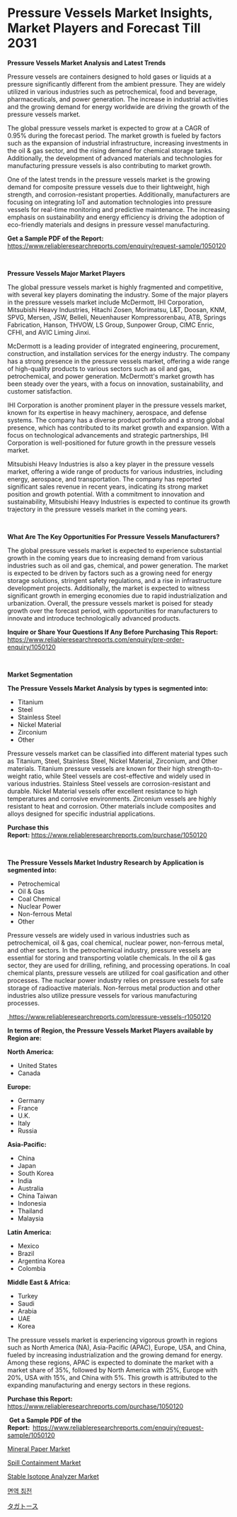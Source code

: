 <p><h1>Pressure Vessels Market Insights, Market Players and Forecast Till 2031</h1></p><p><strong>Pressure Vessels Market Analysis and Latest Trends</strong></p>
<p><p>Pressure vessels are containers designed to hold gases or liquids at a pressure significantly different from the ambient pressure. They are widely utilized in various industries such as petrochemical, food and beverage, pharmaceuticals, and power generation. The increase in industrial activities and the growing demand for energy worldwide are driving the growth of the pressure vessels market.</p><p>The global pressure vessels market is expected to grow at a CAGR of 0.95% during the forecast period. The market growth is fueled by factors such as the expansion of industrial infrastructure, increasing investments in the oil & gas sector, and the rising demand for chemical storage tanks. Additionally, the development of advanced materials and technologies for manufacturing pressure vessels is also contributing to market growth.</p><p>One of the latest trends in the pressure vessels market is the growing demand for composite pressure vessels due to their lightweight, high strength, and corrosion-resistant properties. Additionally, manufacturers are focusing on integrating IoT and automation technologies into pressure vessels for real-time monitoring and predictive maintenance. The increasing emphasis on sustainability and energy efficiency is driving the adoption of eco-friendly materials and designs in pressure vessel manufacturing.</p></p>
<p><strong>Get a Sample PDF of the Report:&nbsp;</strong> <a href="https://www.reliableresearchreports.com/enquiry/request-sample/1050120">https://www.reliableresearchreports.com/enquiry/request-sample/1050120</a></p>
<p>&nbsp;</p>
<p><strong>Pressure Vessels Major Market Players</strong></p>
<p><p>The global pressure vessels market is highly fragmented and competitive, with several key players dominating the industry. Some of the major players in the pressure vessels market include McDermott, IHI Corporation, Mitsubishi Heavy Industries, Hitachi Zosen, Morimatsu, L&T, Doosan, KNM, SPVG, Mersen, JSW, Belleli, Neuenhauser Kompressorenbau, ATB, Springs Fabrication, Hanson, THVOW, LS Group, Sunpower Group, CIMC Enric, CFHI, and AVIC Liming Jinxi.</p><p>McDermott is a leading provider of integrated engineering, procurement, construction, and installation services for the energy industry. The company has a strong presence in the pressure vessels market, offering a wide range of high-quality products to various sectors such as oil and gas, petrochemical, and power generation. McDermott's market growth has been steady over the years, with a focus on innovation, sustainability, and customer satisfaction.</p><p>IHI Corporation is another prominent player in the pressure vessels market, known for its expertise in heavy machinery, aerospace, and defense systems. The company has a diverse product portfolio and a strong global presence, which has contributed to its market growth and expansion. With a focus on technological advancements and strategic partnerships, IHI Corporation is well-positioned for future growth in the pressure vessels market.</p><p>Mitsubishi Heavy Industries is also a key player in the pressure vessels market, offering a wide range of products for various industries, including energy, aerospace, and transportation. The company has reported significant sales revenue in recent years, indicating its strong market position and growth potential. With a commitment to innovation and sustainability, Mitsubishi Heavy Industries is expected to continue its growth trajectory in the pressure vessels market in the coming years.</p></p>
<p>&nbsp;</p>
<p><strong>What Are The Key Opportunities For Pressure Vessels Manufacturers?</strong></p>
<p><p>The global pressure vessels market is expected to experience substantial growth in the coming years due to increasing demand from various industries such as oil and gas, chemical, and power generation. The market is expected to be driven by factors such as a growing need for energy storage solutions, stringent safety regulations, and a rise in infrastructure development projects. Additionally, the market is expected to witness significant growth in emerging economies due to rapid industrialization and urbanization. Overall, the pressure vessels market is poised for steady growth over the forecast period, with opportunities for manufacturers to innovate and introduce technologically advanced products.</p></p>
<p><strong>Inquire or Share Your Questions If Any Before Purchasing This Report:</strong> <a href="https://www.reliableresearchreports.com/enquiry/pre-order-enquiry/1050120">https://www.reliableresearchreports.com/enquiry/pre-order-enquiry/1050120</a></p>
<p>&nbsp;</p>
<p><strong>Market Segmentation</strong></p>
<p><strong>The Pressure Vessels Market Analysis by types is segmented into:</strong></p>
<p><ul><li>Titanium</li><li>Steel</li><li>Stainless Steel</li><li>Nickel Material</li><li>Zirconium</li><li>Other</li></ul></p>
<p><p>Pressure vessels market can be classified into different material types such as Titanium, Steel, Stainless Steel, Nickel Material, Zirconium, and Other materials. Titanium pressure vessels are known for their high strength-to-weight ratio, while Steel vessels are cost-effective and widely used in various industries. Stainless Steel vessels are corrosion-resistant and durable. Nickel Material vessels offer excellent resistance to high temperatures and corrosive environments. Zirconium vessels are highly resistant to heat and corrosion. Other materials include composites and alloys designed for specific industrial applications.</p></p>
<p><strong>Purchase this Report:&nbsp;</strong><a href="https://www.reliableresearchreports.com/purchase/1050120">https://www.reliableresearchreports.com/purchase/1050120</a></p>
<p>&nbsp;</p>
<p><strong>The Pressure Vessels Market Industry Research by Application is segmented into:</strong></p>
<p><ul><li>Petrochemical</li><li>Oil & Gas</li><li>Coal Chemical</li><li>Nuclear Power</li><li>Non-ferrous Metal</li><li>Other</li></ul></p>
<p><p>Pressure vessels are widely used in various industries such as petrochemical, oil & gas, coal chemical, nuclear power, non-ferrous metal, and other sectors. In the petrochemical industry, pressure vessels are essential for storing and transporting volatile chemicals. In the oil & gas sector, they are used for drilling, refining, and processing operations. In coal chemical plants, pressure vessels are utilized for coal gasification and other processes. The nuclear power industry relies on pressure vessels for safe storage of radioactive materials. Non-ferrous metal production and other industries also utilize pressure vessels for various manufacturing processes.</p></p>
<p><a href="https://www.reliableresearchreports.com/pressure-vessels-r1050120">&nbsp;https://www.reliableresearchreports.com/pressure-vessels-r1050120</a></p>
<p><strong>In terms of Region, the Pressure Vessels Market Players available by Region are:</strong></p>
<p>
    <p> <strong> North America: </strong>
        <ul>
            <li>United States</li>
            <li>Canada</li>
        </ul>
        </p> 
    <p> <strong> Europe: </strong>
        <ul>
            <li>Germany</li>
            <li>France</li>
            <li>U.K.</li>
            <li>Italy</li>
            <li>Russia</li>
        </ul>
        </p> 
    <p> <strong> Asia-Pacific: </strong>
        <ul>
            <li>China</li>
            <li>Japan</li>
            <li>South Korea</li>
            <li>India</li>
            <li>Australia</li>
            <li>China Taiwan</li>
            <li>Indonesia</li>
            <li>Thailand</li>
            <li>Malaysia</li>
        </ul>
        </p> 
    <p> <strong> Latin America: </strong>
        <ul>
            <li>Mexico</li>
            <li>Brazil</li>
            <li>Argentina Korea</li>
            <li>Colombia</li>
        </ul>
        </p> 
    <p> <strong> Middle East & Africa: </strong>
        <ul>
            <li>Turkey</li>
            <li>Saudi</li>
            <li>Arabia</li>
            <li>UAE</li>
            <li>Korea</li>
        </ul>
    </p>
    </p>
<p><p>The pressure vessels market is experiencing vigorous growth in regions such as North America (NA), Asia-Pacific (APAC), Europe, USA, and China, fueled by increasing industrialization and the growing demand for energy. Among these regions, APAC is expected to dominate the market with a market share of 35%, followed by North America with 25%, Europe with 20%, USA with 15%, and China with 5%. This growth is attributed to the expanding manufacturing and energy sectors in these regions.</p></p>
<p><strong>Purchase this Report: </strong><a href="https://www.reliableresearchreports.com/purchase/1050120">https://www.reliableresearchreports.com/purchase/1050120</a></p>
<p>&nbsp;<strong>Get a Sample PDF of the Report:&nbsp;&nbsp;</strong><a href="https://www.reliableresearchreports.com/enquiry/request-sample/1050120">https://www.reliableresearchreports.com/enquiry/request-sample/1050120</a></p>
<p><strong></strong></p>
<p><p><a href="https://issuu.com/reportprime-2/docs/mineral-paper-market-size-2030.pptx">Mineral Paper Market</a></p><p><a href="https://github.com/derrinmiltonellis35gcl/Market-Research-Report-List-2/blob/main/spill-containment-market.md">Spill Containment Market</a></p><p><a href="https://github.com/Chiragrp22/Market-Research-Report-List-4/blob/main/stable-isotope-analyzer-market.md">Stable Isotope Analyzer Market</a></p><p><a href="https://github.com/bunxhcci35271755/Market-Research-Report-List-1/blob/main/400551919759.md">면역 침전</a></p><p><a href="https://github.com/efcvopdgkdx128/Market-Research-Report-List-1/blob/main/279820921214.md">タガトース</a></p></p>